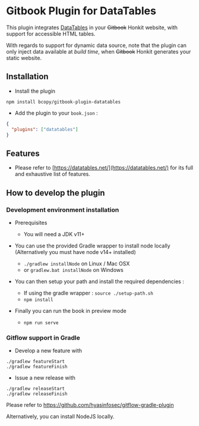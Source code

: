 
# Gitbook Plugin for DataTables

This plugin integrates [DataTables](https://datatables.net/) in your ~~Gitbook~~ Honkit website, with support for accessible HTML tables.

With regards to support for dynamic data source, note that the plugin can only inject data available at *build time*, when ~~Gitbook~~ Honkit generates your static website.

## Installation

* Install the plugin
 ```
 npm install bcopy/gitbook-plugin-datatables
 ```

* Add the plugin to your `book.json` :

```json
{
  "plugins": ["datatables"]
}
```

## Features

* Please refer to [https://datatables.net/](https://datatables.net/) for its full and exhaustive list of features.


## How to develop the plugin

### Development environment installation

* Prerequisites
  * You will need a JDK v11+

* You can use the provided Gradle wrapper to install node locally (Alternatively you must have node v14+ installed)
  * ```./gradlew installNode``` on Linux / Mac OSX
  * or ```gradlew.bat installNode``` on Windows
* You can then setup your path and install the required dependencies :
  * If using the gradle wrapper : ```source ./setup-path.sh```
  * ```npm install```
* Finally you can run the book in preview mode
  * ```npm run serve```


### Gitflow support in Gradle

* Develop a new feature with

```
./gradlew featureStart
./gradlew featureFinish
````

* Issue a new release with

```
./gradlew releaseStart
./gradlew releaseFinish
````

Please refer to https://github.com/hyasinfosec/gitflow-gradle-plugin


Alternatively, you can install NodeJS locally.